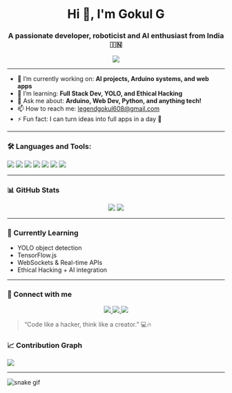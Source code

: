<h1 align="center">Hi 👋, I'm Gokul G</h1>
<h3 align="center">A passionate developer, roboticist and AI enthusiast from India 🇮🇳</h3>

<p align="center">
  <img src="https://readme-typing-svg.demolab.com/?lines=Welcome+to+my+GitHub!;I+love+AI+%26+Robotics;Building+cool+Arduino+Projects;Exploring+Machine+Learning" />
</p>

---

- 🔭 I’m currently working on: **AI projects, Arduino systems, and web apps**
- 🌱 I’m learning: **Full Stack Dev, YOLO, and Ethical Hacking**
- 💬 Ask me about: **Arduino, Web Dev, Python, and anything tech!**
- 📫 How to reach me: [legendgokul608@gmail.com](mailto:legendgokul608@gmail.com)
- ⚡ Fun fact: I can turn ideas into full apps in a day 🚀

---

### 🛠️ Languages and Tools:

<p align="left">
  <img src="https://img.shields.io/badge/Python-3776AB?style=flat&logo=python&logoColor=white"/>
  <img src="https://img.shields.io/badge/Arduino-00979D?style=flat&logo=arduino&logoColor=white"/>
  <img src="https://img.shields.io/badge/JavaScript-F7DF1E?style=flat&logo=javascript&logoColor=black"/>
  <img src="https://img.shields.io/badge/HTML5-E34F26?style=flat&logo=html5&logoColor=white"/>
  <img src="https://img.shields.io/badge/CSS3-1572B6?style=flat&logo=css3&logoColor=white"/>
  <img src="https://img.shields.io/badge/Node.js-339933?style=flat&logo=nodedotjs&logoColor=white"/>
  <img src="https://img.shields.io/badge/Git-F05032?style=flat&logo=git&logoColor=white"/>
</p>

---

### 📊 GitHub Stats

<p align="center">
  <img src="https://github-readme-stats.vercel.app/api?username=gokulg&show_icons=true&theme=tokyonight" />
  <img src="https://github-readme-stats.vercel.app/api/top-langs/?username=gokulg&layout=compact&theme=tokyonight" />
</p>

---

### 🧠 Currently Learning

- YOLO object detection
- TensorFlow.js
- WebSockets & Real-time APIs
- Ethical Hacking + AI integration

---

### 🤝 Connect with me

<p align="center"> <a href="https://t.me/+918590280501"> <img src="https://img.shields.io/badge/Telegram-2CA5E0?style=for-the-badge&logo=telegram&logoColor=white" /> </a> <a href="https://instagram.com/gokul20082025"> <img src="https://img.shields.io/badge/Instagram-E4405F?style=for-the-badge&logo=instagram&logoColor=white" /> </a> <a href="mailto:gokul@example.com"> <img src="https://img.shields.io/badge/Gmail-D14836?style=for-the-badge&logo=gmail&logoColor=white" /> </a> </p>

> “Code like a hacker, think like a creator.” 💻🔥

### 📈 Contribution Graph

<img src="https://github-readme-activity-graph.vercel.app/graph?username=gokulg&theme=tokyo-night" />

---

![snake gif](https://github.com/gokulg/gokulg/blob/output/github-contribution-grid-snake.svg)

